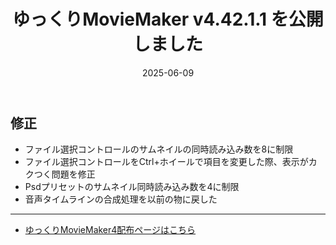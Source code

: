 ﻿---
title: ゆっくりMovieMaker v4.42.1.1 を公開しました
date: 2025-06-09
tags: [YMM4,お知らせ]
---
## 修正
- ファイル選択コントロールのサムネイルの同時読み込み数を8に制限
- ファイル選択コントロールをCtrl+ホイールで項目を変更した際、表示がカクつく問題を修正
- Psdプリセットのサムネイル同時読み込み数を4に制限
- 音声タイムラインの合成処理を以前の物に戻した

---

- [ゆっくりMovieMaker4配布ページはこちら](../index.md)